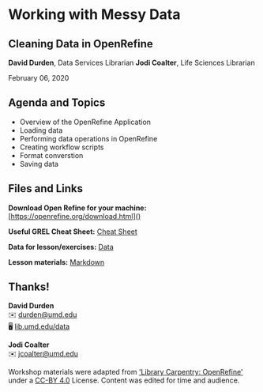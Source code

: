 # Working with Messy Data
## Cleaning Data in OpenRefine

**David Durden**, Data Services Librarian
**Jodi Coalter**, Life Sciences Librarian

February 06, 2020

## Agenda and Topics

- Overview of the OpenRefine Application
- Loading data
- Performing data operations in OpenRefine
- Creating workflow scripts
- Format converstion
- Saving data

## Files and Links

**Download Open Refine for your machine:** [https://openrefine.org/download.html]()

**Useful GREL Cheat Sheet:** [Cheat Sheet](assets/GoogleRefineCheatSheet.pdf)

**Data for lesson/exercises:** [Data](data/doaj-article-sample.csv)

**Lesson materials:** [Markdown](200206-openrefine.md)

## Thanks!

**David Durden**<br>
✉️ [durden@umd.edu](mailto:durden@umd.edu)<br>
🖥 [lib.umd.edu/data](https://lib.umd.edu/data)

**Jodi Coalter**<br>
✉️ [jcoalter@umd.edu](mailto:jcoalter@umd.edu)<br>


Workshop materials were adapted from ['Library Carpentry: OpenRefine'](https://librarycarpentry.org/lc-open-refine/) under a [CC-BY 4.0](https://creativecommons.org/licenses/by/4.0/) License. Content was edited for time and audience.
